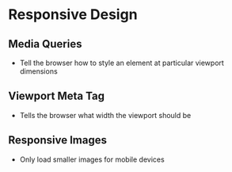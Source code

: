 # Responsive Design

## Media Queries
* Tell the browser how to style an element at particular viewport dimensions

## Viewport Meta Tag
* Tells the browser what width the viewport should be

## Responsive Images
* Only load smaller images for mobile devices